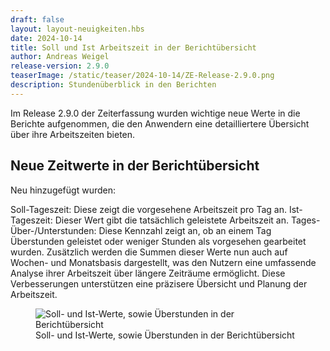 ```yaml
---
draft: false
layout: layout-neuigkeiten.hbs
date: 2024-10-14
title: Soll und Ist Arbeitszeit in der Berichtübersicht
author: Andreas Weigel
release-version: 2.9.0
teaserImage: /static/teaser/2024-10-14/ZE-Release-2.9.0.png
description: Stundenüberblick in den Berichten
---
```


Im Release 2.9.0 der Zeiterfassung wurden wichtige neue Werte in die Berichte aufgenommen,
die den Anwendern eine detailliertere Übersicht über ihre Arbeitszeiten bieten.

<!-- more -->

## Neue Zeitwerte in der Berichtübersicht

Neu hinzugefügt wurden:

Soll-Tageszeit: Diese zeigt die vorgesehene Arbeitszeit pro Tag an.
Ist-Tageszeit: Dieser Wert gibt die tatsächlich geleistete Arbeitszeit an.
Tages-Über-/Unterstunden: Diese Kennzahl zeigt an, ob an einem Tag Überstunden geleistet oder weniger Stunden als vorgesehen gearbeitet wurden.
Zusätzlich werden die Summen dieser Werte nun auch auf Wochen- und Monatsbasis dargestellt, was den Nutzern eine umfassende Analyse ihrer Arbeitszeit über längere Zeiträume ermöglicht.
Diese Verbesserungen unterstützen eine präzisere Übersicht und Planung der Arbeitszeit.

<div class="flex my-8">
    <figure>
        <picture>
            <img
              src="Stundenübersicht.png"
              alt="Soll- und Ist-Werte, sowie Überstunden in der Berichtübersicht"
              decoding="async"
              loading="lazy"
              class="rounded-lg"
            />
        </picture>
        <figcaption class="text-sm text-center">Soll- und Ist-Werte, sowie Überstunden in der Berichtübersicht</figcaption>
    </figure>
</div>
